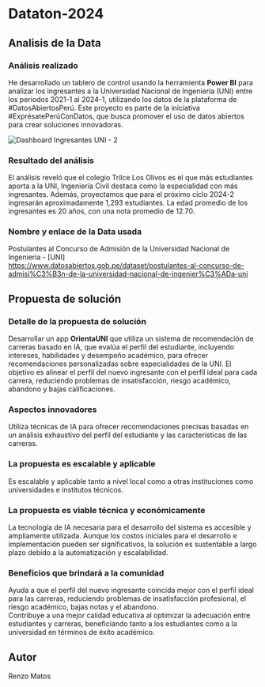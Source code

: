 # Dataton-2024
## Analisis de la Data
### Análisis realizado
He desarrollado un tablero de control usando la herramienta **Power BI** para analizar los ingresantes a la Universidad Nacional de Ingeniería (UNI) entre los periodos 2021-1 al 2024-1, utilizando los datos de la plataforma de #DatosAbiertosPerú. Este proyecto es parte de la iniciativa #ExprésatePerúConDatos, que busca promover el uso de datos abiertos para crear soluciones innovadoras.

![Dashboard Ingresantes UNI - 2](https://github.com/user-attachments/assets/5937635a-d072-4ca9-bf88-3263222d23a4)

### Resultado del análisis
El análisis reveló que el colegio Trilce Los Olivos es el que más estudiantes aporta a la UNI, Ingeniería Civil destaca como la especialidad con más ingresantes. Además, proyectamos que para el próximo ciclo 2024-2 ingresarán aproximadamente 1,293 estudiantes. La edad promedio de los ingresantes es 20 años, con una nota promedio de 12.70.

### Nombre y enlace de la Data usada
Postulantes al Concurso de Admisión de la Universidad Nacional de Ingeniería - [UNI] <br>
https://www.datosabiertos.gob.pe/dataset/postulantes-al-concurso-de-admisi%C3%B3n-de-la-universidad-nacional-de-ingenier%C3%ADa-uni

## Propuesta de solución
### Detalle de la propuesta de solución
Desarrollar un app **OrientaUNI** que utiliza un sistema de recomendación de carreras basado en IA, que evalúa el perfil del estudiante, incluyendo intereses, habilidades y desempeño académico, para ofrecer recomendaciones personalizadas sobre especialidades de la UNI. El objetivo es alinear el perfil del nuevo ingresante con el perfil ideal para cada carrera, reduciendo problemas de insatisfacción, riesgo académico, abandono y bajas calificaciones.

### Aspectos innovadores
Utiliza técnicas de IA para ofrecer recomendaciones precisas basadas en un análisis exhaustivo del perfil del estudiante y las características de las carreras.

### La propuesta es escalable y aplicable
Es escalable y aplicable tanto a nivel local como a otras instituciones como universidades e institutos técnicos.

### La propuesta es viable técnica y económicamente
La tecnología de IA necesaria para el desarrollo del sistema es accesible y ampliamente utilizada. Aunque los costos iniciales para el desarrollo e implementación pueden ser significativos, la solución es sustentable a largo plazo debido a la automatización y escalabilidad.

### Beneficios que brindará a la comunidad
Ayuda a que el perfil del nuevo ingresante coincida mejor con el perfil ideal para las carreras, reduciendo problemas de insatisfacción profesional, el riesgo académico, bajas notas y el abandono.<br>
Contribuye a una mejor calidad educativa al optimizar la adecuación entre estudiantes y carreras, beneficiando tanto a los estudiantes como a la universidad en términos de éxito académico.

## Autor
Renzo Matos
